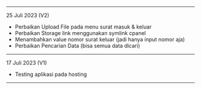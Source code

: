 ----------------------------------------------
25 Juli 2023 (V2)
- Perbaikan Upload File pada menu surat masuk & keluar
- Perbaikan Storage link menggunakan symlink cpanel
- Menambahkan value nomor surat keluar (jadi hanya input nomor aja)
- Perbaikan Pencarian Data (bisa semua data dicari)
----------------------------------------------
17 Juli 2023 (V1)
- Testing aplikasi pada hosting
----------------------------------------------
